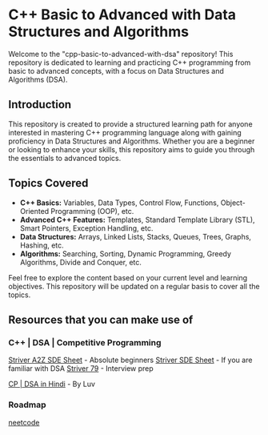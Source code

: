 # C++ Basic to Advanced with Data Structures and Algorithms

Welcome to the "cpp-basic-to-advanced-with-dsa" repository! This repository is dedicated to learning and practicing C++ programming from basic to advanced concepts, with a focus on Data Structures and Algorithms (DSA).

## Introduction

This repository is created to provide a structured learning path for anyone interested in mastering C++ programming language along with gaining proficiency in Data Structures and Algorithms. Whether you are a beginner or looking to enhance your skills, this repository aims to guide you through the essentials to advanced topics.

## Topics Covered

- **C++ Basics:** Variables, Data Types, Control Flow, Functions, Object-Oriented Programming (OOP), etc.
- **Advanced C++ Features:** Templates, Standard Template Library (STL), Smart Pointers, Exception Handling, etc.
- **Data Structures:** Arrays, Linked Lists, Stacks, Queues, Trees, Graphs, Hashing, etc.
- **Algorithms:** Searching, Sorting, Dynamic Programming, Greedy Algorithms, Divide and Conquer, etc.

Feel free to explore the content based on your current level and learning objectives.
This repository will be updated on a regular basis to cover all the topics.

## Resources that you can make use of

### C++ | DSA | Competitive Programming
[Striver A2Z SDE Sheet](https://takeuforward.org/strivers-a2z-dsa-course/strivers-a2z-dsa-course-sheet-2/) -  Absolute beginners
[Striver SDE Sheet](https://takeuforward.org/interviews/strivers-sde-sheet-top-coding-interview-problems/) -  If you are familiar with DSA
[Striver 79](https://takeuforward.org/interview-sheets/strivers-79-last-moment-dsa-sheet-ace-interviews/) -  Interview prep

[CP | DSA in Hindi](https://www.youtube.com/playlist?list=PLauivoElc3ggagradg8MfOZreCMmXMmJ-) - By Luv

### Roadmap 
[neetcode](https://neetcode.io/roadmap) 

